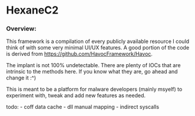 # HexaneC2
### Overview:
This framework is a compilation of every publicly available resource I could think of with some very minimal UI/UX features. A good portion of the code is derived from https://github.com/HavocFramework/Havoc.

The implant is not 100% undetectable. There are plenty of IOCs that are intrinsic to the methods here. If you know what they are, go ahead and change it :^)

This is meant to be a platform for malware developers (mainly msyelf) to experiment with, tweak and add new features as needed.

todo:
	- coff data cache
	- dll manual mapping
	- indirect syscalls


